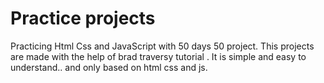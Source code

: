 # Practice projects
Practicing Html Css and JavaScript with 50 days 50 project.
This projects are made with the help of brad traversy tutorial .
It is simple and easy to understand.. and only based on html css and js.
